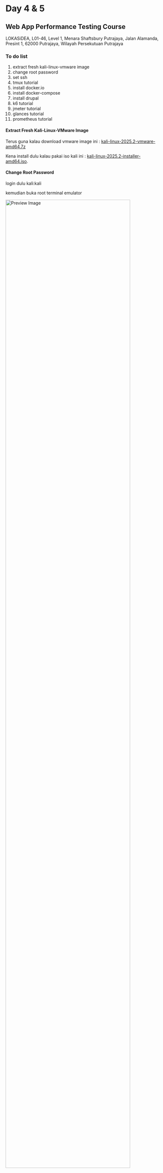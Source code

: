 # Day 4 & 5
## Web App Performance Testing Course
LOKASiDEA, L01-46, Level 1, Menara Shaftsbury Putrajaya, Jalan Alamanda, Presint 1, 62000 Putrajaya, Wilayah Persekutuan Putrajaya

### To do list
1. extract fresh kali-linux-vmware image
1. change root password
1. set ssh
1. tmux tutorial
1. install docker.io
1. install docker-compose
1. install drupal
1. k6 tutorial
1. jmeter tutorial
1. glances tutorial
1. prometheus tutorial

#### Extract Fresh Kali-Linux-VMware Image
Terus guna kalau download vmware image ini : [kali-linux-2025.2-vmware-amd64.7z](https://cdimage.kali.org/kali-2025.2/kali-linux-2025.2-vmware-amd64.7z)

Kena install dulu kalau pakai iso kali ini : [kali-linux-2025.2-installer-amd64.iso](https://cdimage.kali.org/kali-2025.2/kali-linux-2025.2-installer-amd64.iso).

#### Change Root Password
login dulu kali:kali

kemudian buka root terminal emulator

<img src="https://raw.githubusercontent.com/kelassir/baru/refs/heads/main/assets/baru-Clipboard13.png" alt="Preview Image" width="90%">
gunakan default password root:kali

dan taip
<pre>
  # passwd
</pre>

tukar kepada password baru seperti 'toor' atau lain-lain.

ps - apabila password baru ditaip di terminal, ianya tidak akan kelihatan pada screen. bertawakallah, insyaAllah key stroke itu akan berjaya disimpan dalam terminal. root:kali atau kali:kali bermaksud username:password atau login:password

#### Set SSH
sebelum set service sshd jom kita semak IP Address Kali Linux dulu. Sila taip:
<pre>
  # ip a
</pre>
Cuba lihat pada eth0 (atau kemungkinan nama nic berbeza) jika menggunakan VMWare Player selalunya akan bermula dengan 192.168.X.X. Kenal pasti IP Address ini dan siap sedia download Third party SSH client seperti PUTTY dan MobaXterm.
<img src="https://raw.githubusercontent.com/kelassir/baru/refs/heads/main/assets/baru-Clipboard09.png" alt="Preview Image" width="90%">

next command
<pre>
  # nano /etc/ssh/sshd_config
</pre>

cari dalam file tu 'permit root login', buang comment (uncomment) dan tukar argumen kedua dengan perkataan 'yes'
<img src="https://raw.githubusercontent.com/kelassir/baru/refs/heads/main/assets/baru-Clipboard01.png" alt="Preview Image" width="90%">

keluar dan save configuration file seterusnya taip next command
<pre>
  # systemctl enable ssh
  # systemctl start ssh
</pre>

bukan third party dan cuba remote ke IP Address dengan port 22. Masukkan root dan password baru anda.

#### Tmux Tutorial
Jom install extension tmux.
<pre>
  # cd
  # git clone https://github.com/tmux-plugins/tpm ~/.tmux/plugins/tpm
  # nano ~/.tmux.conf
</pre>
<img src="https://raw.githubusercontent.com/kelassir/baru/refs/heads/main/assets/baru-Clipboard02.png" alt="Preview Image" width="90%">
tambahkan ke dalam configuration file tersebut

```  
# TPM
set -g @plugin 'tmux-plugins/tpm'
set -g @plugin 'tmux-plugins/tmux-resurrect'

# Simpan dengan prefix + Ctrl-s
bind-key C-s run-shell '~/.tmux/plugins/tmux-resurrect/scripts/save.sh'

# Pulihkan dengan prefix + Ctrl-r
bind-key C-r run-shell '~/.tmux/plugins/tmux-resurrect/scripts/restore.sh'

# TPM shortcut
run '~/.tmux/plugins/tpm/tpm'
```
<img src="https://raw.githubusercontent.com/kelassir/baru/refs/heads/main/assets/baru-Clipboard03.png" alt="Preview Image" width="90%">

Ok cuba run satu sesi tmux dulu
<pre>
  # tmux
</pre>

kemudian CTRL+b SHIFT+I

<img src="https://raw.githubusercontent.com/kelassir/baru/refs/heads/main/assets/baru-Clipboard04.png" alt="Preview Image" width="90%">
tekan ESC apabila plugins selesai installed dalam tmux
untuk keluar CTRL+b d

Check dan kill semua session
<pre>
  # tmux ls
  # tmux kill-server
  # tmux ls
  # tmux new -s putrajaya
</pre>

Di dalam tmux sesi putrajaya tekan CTRL+b CTRL+s.

Kemudian detach CTRL+b d

check semula session
<pre>
  # tmux ls
  # tmux kill-server
  # tmux ls
  # tmux
</pre>
Dalam tmux baru, tmux yang tiada nama sesi atau "session-0" ini cuba tekan CTRL+b :
<img src="https://raw.githubusercontent.com/kelassir/baru/refs/heads/main/assets/baru-Clipboard10.png" alt="Preview Image" width="90%">

Seterusnya pada prompt : sila taip 
```
choose-session
```
<img src="https://raw.githubusercontent.com/kelassir/baru/refs/heads/main/assets/baru-Clipboard11.png" alt="Preview Image" width="90%">
<img src="https://raw.githubusercontent.com/kelassir/baru/refs/heads/main/assets/baru-Clipboard12.png" alt="Preview Image" width="90%">

Dalam tmux baru tekan CTRL+b CTRL+r untuk restore
<img src="https://raw.githubusercontent.com/kelassir/baru/refs/heads/main/assets/baru-Clipboard18.png" alt="Preview Image" width="90%">

Check semula session putrajaya dengan CTRL+b :

Seterusnya pada prompt : sila taip semula
```
choose-session
```
<img src="https://raw.githubusercontent.com/kelassir/baru/refs/heads/main/assets/baru-Clipboard20.png" alt="Preview Image" width="90%">

Alhamdulillah session putrajaya berjaya dikembalikan walaupun tmux ls tidak menunjukkan kewujudan sebarang sesi atau server.

Buka tab baru dengan menekan key CTRL+b c
<img src="https://raw.githubusercontent.com/kelassir/baru/refs/heads/main/assets/baru-Clipboard21.png" alt="Preview Image" width="90%">

Tukar nama tab dengan CTR+b ; dan taip "melaka"
<img src="https://raw.githubusercontent.com/kelassir/baru/refs/heads/main/assets/baru-Clipboard22.png" alt="Preview Image" width="90%">

Pergi ke tab 0 dengan CTRL+b 0
Tukar nama tab dengan CTR+b ; dan taip "putrajaya"

Keluar dari tmux dengan 
CTRL-b d

List dan masuk semula ke dalam sesi putrajaya
<pre>
  tmux ls
  tmux a -t putrajaya
</pre>
<img src="https://raw.githubusercontent.com/kelassir/baru/refs/heads/main/assets/baru-Clipboard23.png" alt="Preview Image" width="90%">
<img src="https://raw.githubusercontent.com/kelassir/baru/refs/heads/main/assets/baru-Clipboard24.png" alt="Preview Image" width="90%">
